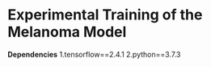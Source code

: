 # Experimental Training of the Melanoma Model

**Dependencies**
1.tensorflow==2.4.1
2.python==3.7.3
